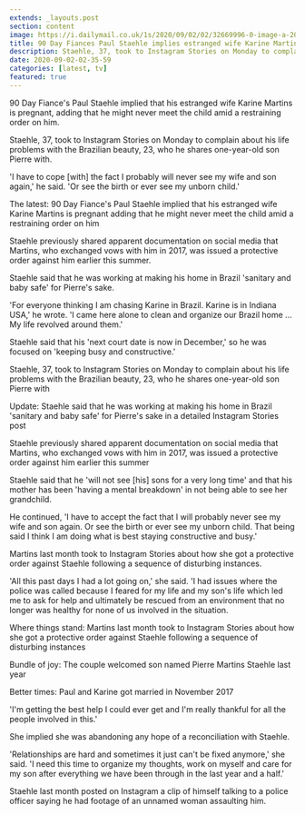```yaml
---
extends: _layouts.post
section: content
image: https://i.dailymail.co.uk/1s/2020/09/02/02/32669996-0-image-a-20_1599009907270.jpg 
title: 90 Day Fiances Paul Staehle implies estranged wife Karine Martins is pregnant 
description: Staehle, 37, took to Instagram Stories on Monday to complain about his life problems with the Brazilian beauty, 23, who he shares one-year-old son Pierre with. 
date: 2020-09-02-02-35-59 
categories: [latest, tv] 
featured: true 
--- 
```

90 Day Fiance's Paul Staehle implied that his estranged wife Karine Martins is pregnant, adding that he might never meet the child amid a restraining order on him.

Staehle, 37, took to Instagram Stories on Monday to complain about his life problems with the Brazilian beauty, 23, who he shares one-year-old son Pierre with.

'I have to cope [with] the fact I probably will never see my wife and son again,' he said. 'Or see the birth or ever see my unborn child.'

The latest: 90 Day Fiance's Paul Staehle implied that his estranged wife Karine Martins is pregnant adding that he might never meet the child amid a restraining order on him 

Staehle previously shared apparent documentation on social media that Martins, who exchanged vows with him in 2017, was issued a protective order against him earlier this summer. 

Staehle said that he was working at making his home in Brazil 'sanitary and baby safe' for Pierre's sake.

'For everyone thinking I am chasing Karine in Brazil. Karine is in Indiana USA,' he wrote. 'I came here alone to clean and organize our Brazil home ... My life revolved around them.'

Staehle said that his 'next court date is now in December,' so he was focused on 'keeping busy and constructive.'

Staehle, 37, took to Instagram Stories on Monday to complain about his life problems with the Brazilian beauty, 23, who he shares one-year-old son Pierre with

Update: Staehle said that he was working at making his home in Brazil 'sanitary and baby safe' for Pierre's sake in a detailed Instagram Stories post

Staehle previously shared apparent documentation on social media that Martins, who exchanged vows with him in 2017, was issued a protective order against him earlier this summer 

Staehle said that he 'will not see [his] sons for a very long time' and that his mother has been 'having a mental breakdown' in not being able to see her grandchild. 

He continued, 'I have to accept the fact that I will probably never see my wife and son again. Or see the birth or ever see my unborn child. That being said I think I am doing what is best staying constructive and busy.'

Martins last month took to Instagram Stories about how she got a protective order against Staehle following a sequence of disturbing instances.

'All this past days I had a lot going on,' she said. 'I had issues where the police was called because I feared for my life and my son's life which led me to ask for help and ultimately be rescued from an environment that no longer was healthy for none of us involved in the situation.

Where things stand: Martins last month took to Instagram Stories about how she got a protective order against Staehle following a sequence of disturbing instances

Bundle of joy: The couple welcomed son named Pierre Martins Staehle last year 

Better times: Paul and Karine got married in November 2017

'I'm getting the best help I could ever get and I'm really thankful for all the people involved in this.'

She implied she was abandoning any hope of a reconciliation with Staehle.

'Relationships are hard and sometimes it just can't be fixed anymore,' she said. 'I need this time to organize my thoughts, work on myself and care for my son after everything we have been through in the last year and a half.'

Staehle last month posted on Instagram a clip of himself talking to a police officer saying he had footage of an unnamed woman assaulting him. 


